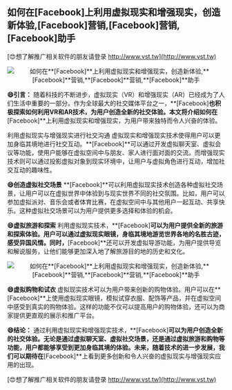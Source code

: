 ## **如何在**[Facebook]**上利用虚拟现实和增强现实，创造新体验,**[Facebook]**营销,**[Facebook]**营销,**[Facebook]**助手**

[😍想了解推广相关软件的朋友请登录 http://www.vst.tw](http://www.vst.tw)

 <center><img src="https://vst.tw/MP4/tuiguang/png/5.png" alt="如何在**[Facebook]**上利用虚拟现实和增强现实，创造新体验,**[Facebook]**营销,**[Facebook]**营销,**[Facebook]**助手"></center>

**😄引言：**
随着科技的不断进步，虚拟现实（VR）和增强现实（AR）已经成为了人们生活中重要的一部分。作为全球最大的社交媒体平台之一，**[Facebook]**也积极探索如何利用VR和AR技术，为用户创造全新的社交体验。本文将介绍如何在**[Facebook]**上利用虚拟现实和增强现实，为用户带来独特而令人兴奋的体验。

利用虚拟现实与增强现实进行社交沟通
虚拟现实和增强现实技术使得用户可以更加身临其境地进行社交互动。**[Facebook]**可以通过开发虚拟聊天室、虚拟会议等功能，使用户能够在虚拟空间中与朋友、家人进行面对面的交流。而增强现实技术则可以通过投影虚拟对象到现实环境中，让用户与虚拟角色进行互动，增加社交互动的趣味性。

**😄创造虚拟社交场景**
**[Facebook]**可以利用虚拟现实技术创造各种虚拟社交场景，让用户可以在虚拟世界中体验到与现实世界不同的社交氛围。比如，用户可以参加虚拟派对、音乐会或者体育比赛，在虚拟空间中与其他用户一起互动、共享快乐。这种虚拟社交场景可以为用户提供更多选择和体验的机会。

**😄虚拟旅游和探索**
利用虚拟现实技术，**[Facebook]**可以为用户提供全新的旅游和探索体验。用户可以通过虚拟现实眼镜，身临其境地游览世界各地的名胜古迹，感受异国风情。同时，**[Facebook]**还可以开发虚拟导游功能，为用户提供导览和解说服务，让他们能够更加深入地了解旅游目的地的历史和文化。

 <center><img src="https://vst.tw/MP4/tuiguang/png/7.png" alt="如何在**[Facebook]**上利用虚拟现实和增强现实，创造新体验,**[Facebook]**营销,**[Facebook]**营销,**[Facebook]**助手"></center>

**😄虚拟购物和试衣**
虚拟现实技术可以为用户带来创新的购物体验。用户可以在**[Facebook]**上使用虚拟现实眼镜，模拟试穿衣服、配饰等产品，并在虚拟空间中感受到真实的购物体验。这样的功能不仅可以提高用户的购物体验，还可以为商家提供更直观的展示和推广平台。

**😄结论：**
通过利用虚拟现实和增强现实技术，**[Facebook]**可以为用户创造全新的社交体验。无论是通过虚拟聊天室、虚拟社交场景，还是通过虚拟旅游和购物等功能，用户都能够享受到更加身临其境的体验。未来，随着技术的进一步发展，我们可以期待在**[Facebook]**上看到更多创新和令人兴奋的虚拟现实与增强现实应用的出现。

[😍想了解推广相关软件的朋友请登录 http://www.vst.tw](http://www.vst.tw)



